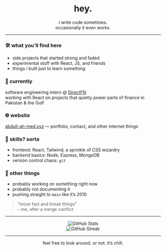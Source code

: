 <h1 align="center">hey.</h1>

<p align="center">
  i write code sometimes. <br />
  occasionally it even works.
</p>

---

### 🛠 what you’ll find here
- side projects that started strong and faded
- experimental stuff with React, JS, and friends
- things i built just to learn something

### 💼 currently
software engineering intern @ [DirectFN](https://www.directfn.com)  
working with React on projects that quietly power parts of finance in Pakistan & the Gulf

### 🌐 website
[abdull-ah-med.xyz](https://abdull-ah-med.xyz/) — portfolio, contact, and other internet things

### 🧠 skills? sorta
- frontend: React, Tailwind, a sprinkle of CSS wizardry
- backend basics: Node, Express, MongoDB
- version control chaos: `git`

### 🧳 other things
- probably working on something right now  
- probably not documenting it  
- pushing straight to `main` like it’s 2010

> “move fast and break things”  
> – me, after a merge conflict

---

<p align="center">
  <img src="https://github-readme-stats.vercel.app/api?username=abdull-ah-med&show_icons=true&theme=radical" alt="GitHub Stats" />
  <br />
  <img src="https://github-readme-streak-stats.herokuapp.com/?user=abdull-ah-med&theme=radical" alt="GitHub Streak" />
</p>

---

<p align="center">
  feel free to look around. or not. it’s chill.
</p>
